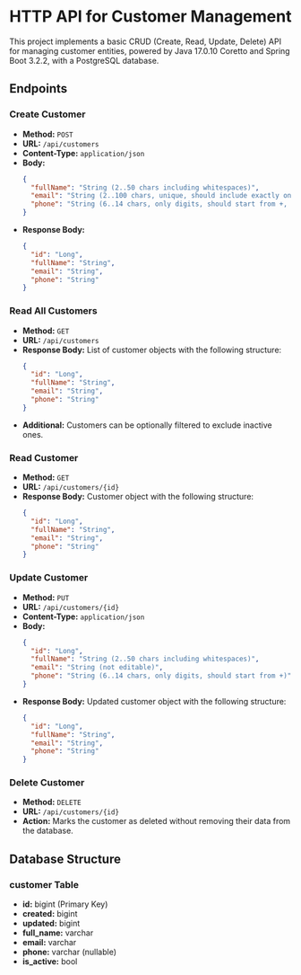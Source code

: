 # HTTP API for Customer Management

This project implements a basic CRUD (Create, Read, Update, Delete) API for managing customer entities, powered by Java 17.0.10 Coretto and Spring Boot 3.2.2, with a PostgreSQL database.

## Endpoints

### Create Customer
- **Method:** `POST`
- **URL:** `/api/customers`
- **Content-Type:** `application/json`
- **Body:**
  ```json
  {
    "fullName": "String (2..50 chars including whitespaces)",
    "email": "String (2..100 chars, unique, should include exactly one @)",
    "phone": "String (6..14 chars, only digits, should start from +, optional field)"
  }
  ```
- **Response Body:**
  ```json
  {
    "id": "Long",
    "fullName": "String",
    "email": "String",
    "phone": "String"
  }
  ```

### Read All Customers
- **Method:** `GET`
- **URL:** `/api/customers`
- **Response Body:** List of customer objects with the following structure:
  ```json
  {
    "id": "Long",
    "fullName": "String",
    "email": "String",
    "phone": "String"
  }
  ```
- **Additional:** Customers can be optionally filtered to exclude inactive ones.

### Read Customer
- **Method:** `GET`
- **URL:** `/api/customers/{id}`
- **Response Body:** Customer object with the following structure:
  ```json
  {
    "id": "Long",
    "fullName": "String",
    "email": "String",
    "phone": "String"
  }
  ```

### Update Customer
- **Method:** `PUT`
- **URL:** `/api/customers/{id}`
- **Content-Type:** `application/json`
- **Body:**
  ```json
  {
    "id": "Long",
    "fullName": "String (2..50 chars including whitespaces)",
    "email": "String (not editable)",
    "phone": "String (6..14 chars, only digits, should start from +)"
  }
  ```
- **Response Body:** Updated customer object with the following structure:
  ```json
  {
    "id": "Long",
    "fullName": "String",
    "email": "String",
    "phone": "String"
  }
  ```

### Delete Customer
- **Method:** `DELETE`
- **URL:** `/api/customers/{id}`
- **Action:** Marks the customer as deleted without removing their data from the database.

## Database Structure

### customer Table
- **id:** bigint (Primary Key)
- **created:** bigint
- **updated:** bigint
- **full_name:** varchar
- **email:** varchar
- **phone:** varchar (nullable)
- **is_active:** bool
